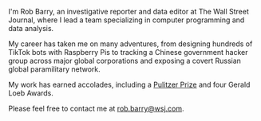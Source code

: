 I'm Rob Barry, an investigative reporter and data editor at The Wall Street Journal, where I lead a team specializing in computer programming and data analysis.

My career has taken me on many adventures, from designing hundreds of TikTok bots with Raspberry Pis to tracking a Chinese government hacker group across major global corporations and exposing a covert Russian global paramilitary network.

My work has earned accolades, including a [Pulitzer Prize](https://www.wsj.com/articles/wsj-new-york-times-win-pulitzers-1429557628) and four Gerald Loeb Awards.

Please feel free to contact me at [rob.barry@wsj.com](mailto:rob.barry@wsj.com).